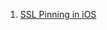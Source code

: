 1. [SSL Pinning in iOS](https://www.kodeco.com/1484288-preventing-man-in-the-middle-attacks-in-ios-with-ssl-pinning/page/3?page=1#toc-anchor-001)
